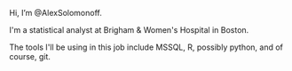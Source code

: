  Hi, I’m @AlexSolomonoff.
 
 I'm a statistical analyst at Brigham & Women's Hospital in Boston.

The tools I'll be using in this job include MSSQL, R, possibly python, and of course, git.
 
